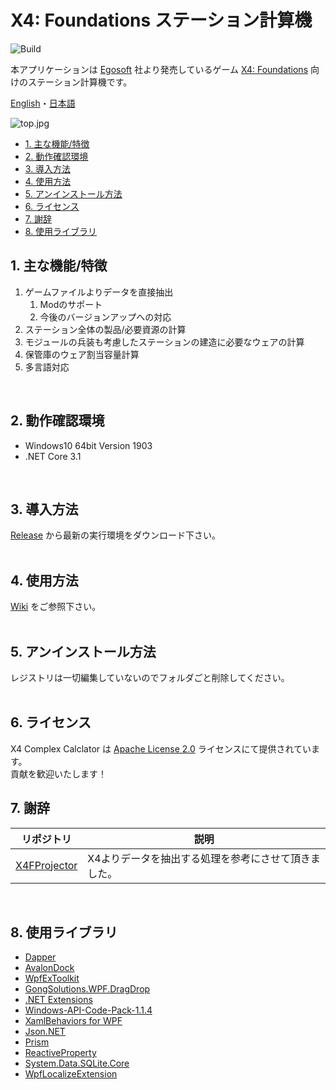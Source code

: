 ﻿# X4: Foundations ステーション計算機

![Build](https://github.com/Ocelot1210/X4_ComplexCalculator/workflows/Build/badge.svg)

本アプリケーションは [Egosoft](http://www.egosoft.com/) 社より発売しているゲーム [X4: Foundations](http://www.egosoft.com/games/x4/info_jp.php) 向けのステーション計算機です。

[English](./readme.md)・[日本語](./readme.ja.md)

![top.jpg](./.img/ja/top.jpg)

<!-- TOC depthFrom:2 -->

- [1. 主な機能/特徴](#1-主な機能特徴)
- [2. 動作確認環境](#2-動作確認環境)
- [3. 導入方法](#3-導入方法)
- [4. 使用方法](#4-使用方法)
- [5. アンインストール方法](#5-アンインストール方法)
- [6. ライセンス](#6-ライセンス)
- [7. 謝辞](#7-謝辞)
- [8. 使用ライブラリ](#8-使用ライブラリ)

<!-- /TOC -->

## 1. 主な機能/特徴

1. ゲームファイルよりデータを直接抽出
    1. Modのサポート
    1. 今後のバージョンアップへの対応
1. ステーション全体の製品/必要資源の計算
1. モジュールの兵装も考慮したステーションの建造に必要なウェアの計算
1. 保管庫のウェア割当容量計算
1. 多言語対応  
<br>

## 2. 動作確認環境

- Windows10 64bit Version 1903
- .NET Core 3.1  
<br>

## 3. 導入方法

[Release](https://github.com/Ocelot1210/X4_ComplexCalculator/releases) から最新の実行環境をダウンロード下さい。  
<br>

## 4. 使用方法

[Wiki](https://github.com/Ocelot1210/X4_ComplexCalculator/wiki) をご参照下さい。  
<br>

## 5. アンインストール方法

レジストリは一切編集していないのでフォルダごと削除してください。  
<br>

## 6. ライセンス

X4 Complex Calclator は [Apache License 2.0](https://github.com/Ocelot1210/X4_ComplexCalculator/blob/master/LICENSE) ライセンスにて提供されています。  
貢献を歓迎いたします！
<br>

## 7. 謝辞

| リポジトリ                                           | 説明                                                 |
| ---------------------------------------------------- | ---------------------------------------------------- |
| [X4FProjector](https://github.com/bno1/X4FProjector) | X4よりデータを抽出する処理を参考にさせて頂きました。 |
<br>

## 8. 使用ライブラリ

- [Dapper](https://github.com/StackExchange/Dapper)
- [AvalonDock](https://github.com/Dirkster99/AvalonDock)
- [WpfExToolkit](https://github.com/dotnetprojects/WpfExtendedToolkit)
- [GongSolutions.WPF.DragDrop](https://github.com/punker76/gong-wpf-dragdrop)
- [.NET Extensions](https://github.com/dotnet/extensions)
- [Windows-API-Code-Pack-1.1.4](https://github.com/contre/Windows-API-Code-Pack-1.1)
- [XamlBehaviors for WPF](https://github.com/Microsoft/XamlBehaviorsWpf)
- [Json.NET](https://github.com/JamesNK/Newtonsoft.Json)
- [Prism](https://github.com/PrismLibrary/Prism)
- [ReactiveProperty](https://github.com/runceel/ReactiveProperty)
- [System.Data.SQLite.Core](https://system.data.sqlite.org/index.html/doc/trunk/www/index.wiki)
- [WpfLocalizeExtension](https://github.com/XAMLMarkupExtensions/WPFLocalizationExtension/)
